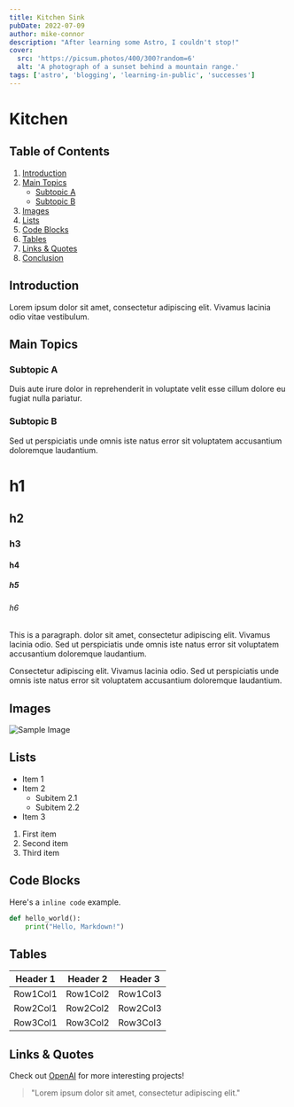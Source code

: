 ```yaml
---
title: Kitchen Sink
pubDate: 2022-07-09
author: mike-connor
description: "After learning some Astro, I couldn't stop!"
cover:
  src: 'https://picsum.photos/400/300?random=6'
  alt: 'A photograph of a sunset behind a mountain range.'
tags: ['astro', 'blogging', 'learning-in-public', 'successes']
---
```


# Kitchen

## Table of Contents

1. [Introduction](#introduction)
2. [Main Topics](#main-topics)
   - [Subtopic A](#subtopic-a)
   - [Subtopic B](#subtopic-b)
3. [Images](#images)
4. [Lists](#lists)
5. [Code Blocks](#code-blocks)
6. [Tables](#tables)
7. [Links & Quotes](#links--quotes)
8. [Conclusion](#conclusion)

## Introduction

Lorem ipsum dolor sit amet, consectetur adipiscing elit. Vivamus lacinia odio
vitae vestibulum.

## Main Topics

### Subtopic A

Duis aute irure dolor in reprehenderit in voluptate velit esse cillum dolore eu
fugiat nulla pariatur.

### Subtopic B

Sed ut perspiciatis unde omnis iste natus error sit voluptatem accusantium
doloremque laudantium.

# h1

## h2

### h3

#### h4

##### h5

###### h6

This is a paragraph. dolor sit amet, consectetur adipiscing elit. Vivamus
lacinia odio. Sed ut perspiciatis unde omnis iste natus error sit voluptatem
accusantium doloremque laudantium.

Consectetur adipiscing elit. Vivamus lacinia odio. Sed ut perspiciatis unde
omnis iste natus error sit voluptatem accusantium doloremque laudantium.

## Images

![Sample Image](https://picsum.photos/150/150?random=2)

## Lists

- Item 1
- Item 2
  - Subitem 2.1
  - Subitem 2.2
- Item 3

1. First item
2. Second item
3. Third item

## Code Blocks

Here's a `inline code` example.

```python
def hello_world():
    print("Hello, Markdown!")
```

## Tables

| Header 1 | Header 2 | Header 3 |
| -------- | -------- | -------- |
| Row1Col1 | Row1Col2 | Row1Col3 |
| Row2Col1 | Row2Col2 | Row2Col3 |
| Row3Col1 | Row3Col2 | Row3Col3 |

## Links & Quotes

Check out [OpenAI](https://www.openai.com/) for more interesting projects!

> "Lorem ipsum dolor sit amet, consectetur adipiscing elit."
